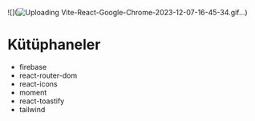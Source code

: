 
![](![Uploading Vite-React-Google-Chrome-2023-12-07-16-45-34.gif…]())

# Kütüphaneler

- firebase
- react-router-dom
- react-icons
- moment
- react-toastify
- tailwind
